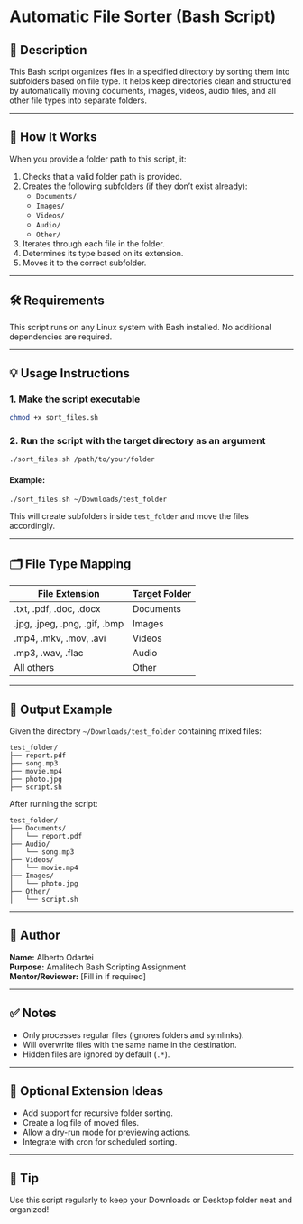 
# Automatic File Sorter (Bash Script)

## 📁 Description

This Bash script organizes files in a specified directory by sorting them into subfolders based on file type.
It helps keep directories clean and structured by automatically moving documents, images, videos, audio files, 
and all other file types into separate folders.

---

## 🚀 How It Works

When you provide a folder path to this script, it:

1. Checks that a valid folder path is provided.
2. Creates the following subfolders (if they don’t exist already):
   - `Documents/`
   - `Images/`
   - `Videos/`
   - `Audio/`
   - `Other/`
3. Iterates through each file in the folder.
4. Determines its type based on its extension.
5. Moves it to the correct subfolder.

---

## 🛠️ Requirements

This script runs on any Linux system with Bash installed. No additional dependencies are required.

---

## 💡 Usage Instructions

### 1. Make the script executable

```bash
chmod +x sort_files.sh
```

### 2. Run the script with the target directory as an argument

```bash
./sort_files.sh /path/to/your/folder
```

#### Example:

```bash
./sort_files.sh ~/Downloads/test_folder
```

This will create subfolders inside `test_folder` and move the files accordingly.

---

## 🗂️ File Type Mapping

| File Extension         | Target Folder |
|------------------------|---------------|
| .txt, .pdf, .doc, .docx| Documents     |
| .jpg, .jpeg, .png, .gif, .bmp | Images |
| .mp4, .mkv, .mov, .avi | Videos        |
| .mp3, .wav, .flac      | Audio         |
| All others             | Other         |

---

## 🧪 Output Example

Given the directory `~/Downloads/test_folder` containing mixed files:

```
test_folder/
├── report.pdf
├── song.mp3
├── movie.mp4
├── photo.jpg
├── script.sh
```

After running the script:

```
test_folder/
├── Documents/
│   └── report.pdf
├── Audio/
│   └── song.mp3
├── Videos/
│   └── movie.mp4
├── Images/
│   └── photo.jpg
├── Other/
│   └── script.sh
```

---

## 🙋 Author

**Name:** Alberto Odartei  
**Purpose:** Amalitech Bash Scripting Assignment  
**Mentor/Reviewer:** [Fill in if required]

---

## ✅ Notes

- Only processes regular files (ignores folders and symlinks).
- Will overwrite files with the same name in the destination.
- Hidden files are ignored by default (`.*`).

---

## 📅 Optional Extension Ideas

- Add support for recursive folder sorting.
- Create a log file of moved files.
- Allow a dry-run mode for previewing actions.
- Integrate with cron for scheduled sorting.

---

## 🧠 Tip

Use this script regularly to keep your Downloads or Desktop folder neat and organized!

